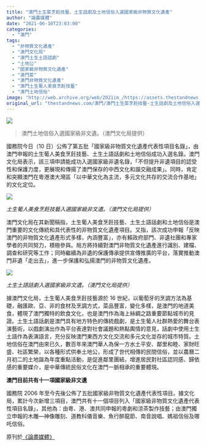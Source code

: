 ```yaml
---
title: "澳門土生菜烹飪技藝、土生話劇及土地信俗入選國家級非物質文化遺產"
author: "論盡媒體"
date: "2021-06-10T23:03:00"
categories:
  - "澳門"
tags:
  - "非物質文化遺產"
  - "澳門文化局"
  - "澳門土生土語話劇"
  - "土地公"
  - "國家級非物質文化遺產"
  - "澳門菜"
  - "澳門非物質文化遺產"
  - "澳門土生葡人美食烹飪技藝"
  - "澳門土地信俗"
image: "http://web.archive.org/web/2021im_/https://assets.thestandnews.com/media/photos/0_txw4Z.jpg"
original_url: "thestandnews.com/澳門/澳門土生菜烹飪技藝-土生話劇及土地信俗入選國家級非物質文化遺產"
---
```

![](http://web.archive.org/web/2021im_/https://assets.thestandnews.com/media/photos/0_txw4Z.jpg)
> 澳門土地信俗入選國家級非文遺。（澳門文化局提供）

國務院今日（10 日）公佈了第五批「國家級非物質文化遺產代表性項目名錄」，由澳門申報的土生葡人美食烹飪技藝、土生土語話劇和土地信俗成功入選名錄。澳門文化局表示，該三項申請能成功入選國家級非遺名錄，「不但提升非遺項目的認受性和保護力度，更展現和傳揚了澳門保存的中西文化和諧交融成果」。同時，肯定和突顯澳門在粵港澳大灣區「以中華文化為主流，多元文化共存的交流合作基地」的文化定位。

_![](http://web.archive.org/web/2021im_/https://aamacau.com/files/uploads/2021/06/aamacau-photo-210610_0610_1134-2.jpg)_

_土生葡人美食烹飪技藝入選國家級非文遺。（澳門文化局提供）_

澳門文化局在其新聞稿指，土生葡人美食烹飪技藝、土生土語話劇和土地信俗是澳門重要的文化傳統和具代表性的非物質文化遺產項目。又指，該次成功申報「反映澳門的非物質文化遺產形式多樣，內涵豐富」，亦有賴政府部門、非遺社團和專家學者的共同努力，積極參與。局方將持續對澳門非物質文化遺產進行識別、建檔、調查和研究等工作；同時繼續為非遺的保護傳承提供宣傳推廣的平台，落實推動澳門非遺「走出去」，進一步保護和弘揚澳門的非物質文化遺產。

_![](http://web.archive.org/web/2021im_/https://aamacau.com/files/uploads/2021/06/aamacau-photo-210610_0610_1134-1-1080x728.jpg)_

_土生土語話劇入選國家級非文遺。（澳門文化局提供）_

據澳門文化局，土生葡人美食烹飪技藝源於 16 世紀，以葡萄牙的烹調方法為基礎，融匯歐、亞、非的食材及烹調方式，菜品豐富，變化多樣，是澳門的地道美食，體現了澳門獨特的飲食文化，也是澳門作為海上絲綢之路重要節點城市的見證。土生土語話劇是澳門具有地方特色的傳統戲劇，是土生葡人社群熱愛的舞台表演藝術，以戲劇演出作為平台表達對社會議題和熱點輿情的意見，話劇中使用土生土語作為表演語言，充分反映澳門東西方文化交流和多元文化並存的城市特質。土地信俗在澳門由來已久，數百年來澳門華人為保一方水土平安、鄰里和睦、家財旺盛、社區繁榮，以各種形式供奉土地公，形成了世代相傳的民間信俗，並以農曆二月初二的土地誕為年度重點活動，是促進鄰里團結，增進居民對社區認同感、歸依感的重要媒介，是中華傳統民俗文化在澳門一脈相承的重要體現。

**澳門目前共有十一項國家級非文遺**

國務院 2006 年至今先後公佈了五批國家級非物質文化遺產代表性項目。據文化局，累計今次新增三項目，澳門共有十一個項目列入「國家級非物質文化遺產代表性項目名錄」，其他為：由粵、港、澳共同申報的粵劇和涼茶製作技藝；由澳門獨立申報的木雕—神像雕刻、道教科儀音樂、魚行醉龍節、南音說唱、媽祖信俗及哪吒信俗。

原刊於[《論盡媒體》](http://web.archive.org/web/20211229132508/https://aamacau.com/2021/06/10/%E5%9C%9F%E7%94%9F%E8%8F%9C%E7%83%B9%E9%A3%AA%E6%8A%80%E8%97%9D%E3%80%81%E5%9C%9F%E7%94%9F%E8%A9%B1%E5%8A%87%E5%8F%8A%E5%9C%9F%E5%9C%B0%E4%BF%A1%E4%BF%97%E5%85%A5%E9%81%B8%E5%9C%8B%E5%AE%B6%E7%B4%9A/)